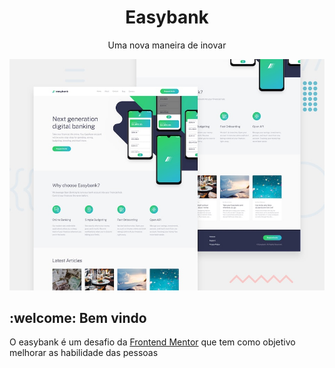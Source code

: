 <div align="center">
    <h1>Easybank</h1>
    <p>Uma nova maneira de inovar</p>
    <img src="./design/desktop-preview.jpg">
</div>

## :welcome: Bem vindo

O easybank é um desafio da [Frontend Mentor](frontendmentor.io) que tem como objetivo melhorar as habilidade das pessoas 